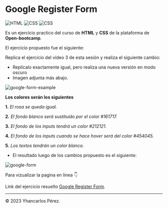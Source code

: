 # Google Register Form

![HTML](https://img.shields.io/badge/HTML-v5.0-brightgreen)
![CSS](https://img.shields.io/badge/CSS-v3.0-red)
![CSS](https://img.shields.io/badge/Open--bootcamp-v1.0-blue)

Es un ejercicio practico del curso de **HTML** y **CSS**
de la plataforma de **Open-bootcamp**.

El ejercicio propuesto fue el siguiente:

Replica el ejercicio del vídeo 3 de esta sesión y realiza el siguiente cambio:

- Replícalo exactamente igual, pero realiza una nueva versión en modo oscuro
- Imagen adjunta más abajo.

![google-form-example](/images/google-form-example.png)

**Los colores serán los siguientes**

**1.** _El rosa se queda igual._

**2.** _El fondo blanco será sustituido por el color #161717._

**3.** _El fondo de los inputs tendrá un color #212121._

**4.** _El fondo de los inputs cuando se hace hover será del color #454045._

**5.** _Los textos tendrán un color blanco._

- El resultado luego de los cambios propuesto es el siguiente:

![google-form](/images/google-form.png)

Para vizualizar la pagina en linea :point_down:

Link del ejercicio resuelto [Google Register Form](https://yhancarlospm.github.io/google-register-form/).

***

© 2023 Yhancarlos Pérez.
